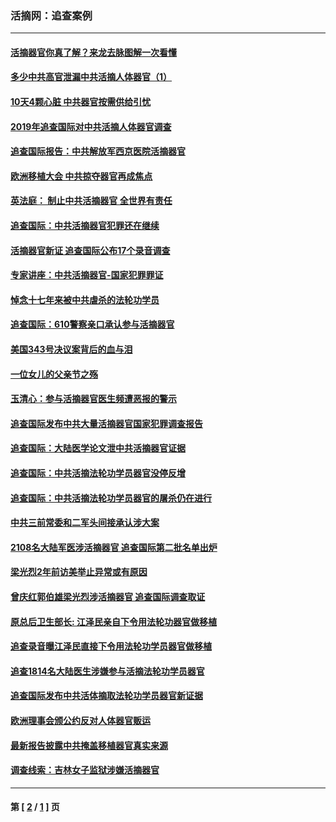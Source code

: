 ### 活摘网：追查案例
---
#### [活摘器官你真了解？来龙去脉图解一次看懂](../../pages/nf5880/n13013820.md?10310430) 
#### [多少中共高官泄漏中共活摘人体器官（1）](../../pages/nf5880/n12671234.md?10310430) 
#### [10天4颗心脏 中共器官按需供给引忧](../../pages/nf5880/n12326366.md?10310430) 
#### [2019年追查国际对中共活摘人体器官调查](../../pages/nf5880/n11917733.md?10310430) 
#### [追查国际报告：中共解放军西京医院活摘器官](../../pages/nf5880/n11838359.md?10310430) 
#### [欧洲移植大会 中共掠夺器官再成焦点](../../pages/nf5880/n11538883.md?10310430) 
#### [英法庭： 制止中共活摘器官 全世界有责任](../../pages/nf5880/n11330691.md?10310430) 
#### [追查国际：中共活摘器官犯罪还在继续](../../pages/nf5880/n11218301.md?10310430) 
#### [活摘器官新证 追查国际公布17个录音调查](../../pages/nf5880/n10897744.md?10310430) 
#### [专家讲座：中共活摘器官-国家犯罪罪证](../../pages/nf5880/n8828153.md?10310430) 
#### [悼念十七年来被中共虐杀的法轮功学员](../../pages/nf5880/n8124823.md?10310430) 
#### [追查国际：610警察亲口承认参与活摘器官](../../pages/nf5880/n8109067.md?10310430) 
#### [美国343号决议案背后的血与泪](../../pages/nf5880/n8020684.md?10310430) 
#### [一位女儿的父亲节之殇](../../pages/nf5880/n8014122.md?10310430) 
#### [玉清心：参与活摘器官医生频遭恶报的警示](../../pages/nf5880/n4637546.md?10310430) 
#### [追查国际发布中共大量活摘器官国家犯罪调查报告](../../pages/nf5880/n4613428.md?10310430) 
#### [追查国际：大陆医学论文泄中共活摘器官证据](../../pages/nf5880/n4608794.md?10310430) 
#### [追查国际：中共活摘法轮功学员器官没停反增](../../pages/nf5880/n4584075.md?10310430) 
#### [追查国际：中共活摘法轮功学员器官的屠杀仍在进行](../../pages/nf5880/n4299154.md?10310430) 
#### [中共三前常委和二军头间接承认涉大案](../../pages/nf5880/n4286244.md?10310430) 
#### [2108名大陆军医涉活摘器官 追查国际第二批名单出炉](../../pages/nf5880/n4284769.md?10310430) 
#### [梁光烈2年前访美举止异常或有原因](../../pages/nf5880/n4279686.md?10310430) 
#### [曾庆红郭伯雄梁光烈涉活摘器官 追查国际调查取证](../../pages/nf5880/n4278462.md?10310430) 
#### [原总后卫生部长: 江泽民亲自下令用法轮功器官做移植](../../pages/nf5880/n4263864.md?10310430) 
#### [追查录音曝江泽民直接下令用法轮功学员器官做移植](../../pages/nf5880/n4261268.md?10310430) 
#### [追查1814名大陆医生涉嫌参与活摘法轮功学员器官](../../pages/nf5880/n4259055.md?10310430) 
#### [追查国际发布中共活体摘取法轮功学员器官新证据](../../pages/nf5880/n4258255.md?10310430) 
#### [欧洲理事会颁公约反对人体器官贩运](../../pages/nf5880/n4206955.md?10310430) 
#### [最新报告披露中共掩盖移植器官真实来源](../../pages/nf5880/n4140084.md?10310430) 
#### [调查线索：吉林女子监狱涉嫌活摘器官](../../pages/nf5880/n4044366.md?10310430) 

---
#### 第 [ [2](./2.md?10310430) / [1](./1.md?10310430) ] 页
